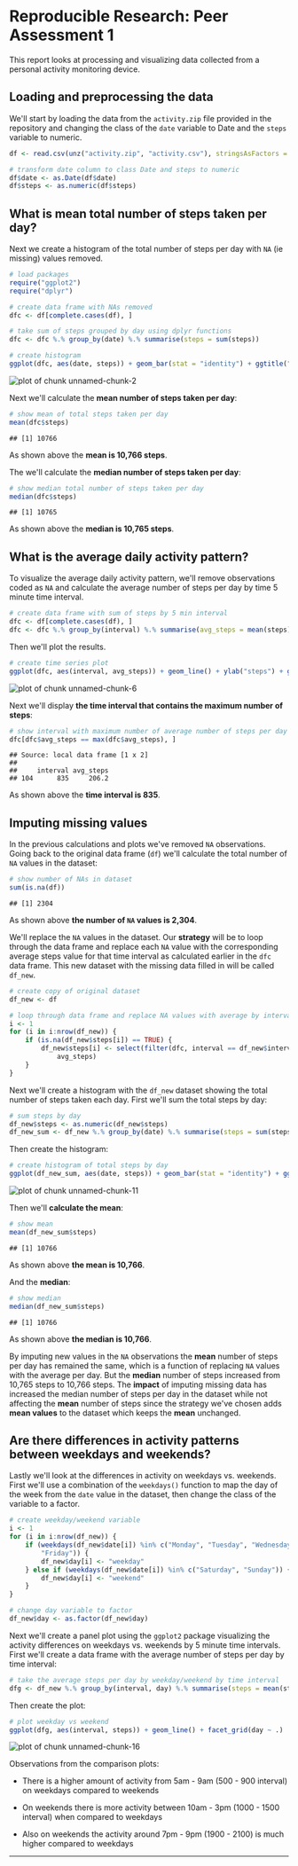 # Reproducible Research: Peer Assessment 1

This report looks at processing and visualizing data collected from a personal activity monitoring device.

## Loading and preprocessing the data

We'll start by loading the data from the `activity.zip` file provided in the repository and changing the class of the `date` variable to Date and the `steps` variable to numeric.



```r
df <- read.csv(unz("activity.zip", "activity.csv"), stringsAsFactors = FALSE)

# transform date column to class Date and steps to numeric
df$date <- as.Date(df$date)
df$steps <- as.numeric(df$steps)
```


## What is mean total number of steps taken per day?

Next we create a histogram of the total number of steps per day with `NA` (ie missing) values removed.


```r
# load packages
require("ggplot2")
require("dplyr")

# create data frame with NAs removed
dfc <- df[complete.cases(df), ]

# take sum of steps grouped by day using dplyr functions
dfc <- dfc %.% group_by(date) %.% summarise(steps = sum(steps))

# create histogram
ggplot(dfc, aes(date, steps)) + geom_bar(stat = "identity") + ggtitle("Steps per Day")
```

![plot of chunk unnamed-chunk-2](figure/unnamed-chunk-2.png) 


Next we'll calculate the **mean number of steps taken per day**:


```r
# show mean of total steps taken per day
mean(dfc$steps)
```

```
## [1] 10766
```


As shown above the **mean is 10,766 steps**.

The we'll calculate the **median number of steps taken per day**:


```r
# show median total number of steps taken per day
median(dfc$steps)
```

```
## [1] 10765
```


As shown above the **median is 10,765 steps**.

## What is the average daily activity pattern?

To visualize the average daily activity pattern, we'll remove observations coded as `NA` and calculate the average number of steps per day by time 5 minute time interval.


```r
# create data frame with sum of steps by 5 min interval
dfc <- df[complete.cases(df), ]
dfc <- dfc %.% group_by(interval) %.% summarise(avg_steps = mean(steps))
```


Then we'll plot the results.


```r
# create time series plot
ggplot(dfc, aes(interval, avg_steps)) + geom_line() + ylab("steps") + ggtitle("Average Steps per Day by Time Interval")
```

![plot of chunk unnamed-chunk-6](figure/unnamed-chunk-6.png) 


Next we'll display **the time interval that contains the maximum number of steps**:


```r
# show interval with maximum number of average number of steps per day
dfc[dfc$avg_steps == max(dfc$avg_steps), ]
```

```
## Source: local data frame [1 x 2]
## 
##     interval avg_steps
## 104      835     206.2
```


As shown above the **time interval is 835**.

## Imputing missing values

In the previous calculations and plots we've removed `NA` observations. Going back to the original data frame (`df`) we'll calculate the total number of `NA` values in the dataset:


```r
# show number of NAs in dataset
sum(is.na(df))
```

```
## [1] 2304
```


As shown above **the number of `NA` values is 2,304**.

We'll replace the `NA` values in the dataset. Our **strategy** will be to loop through the data frame and replace each `NA` value with the corresponding average steps value for that time interval as calculated earlier in the `dfc` data frame. This new dataset with the missing data filled in will be called `df_new`.


```r
# create copy of original dataset
df_new <- df

# loop through data frame and replace NA values with average by interval
i <- 1
for (i in i:nrow(df_new)) {
    if (is.na(df_new$steps[i]) == TRUE) {
        df_new$steps[i] <- select(filter(dfc, interval == df_new$interval[i]), 
            avg_steps)
    }
}
```


Next we'll create a histogram with the `df_new` dataset showing the total number of steps taken each day. First we'll sum the total steps by day:


```r
# sum steps by day
df_new$steps <- as.numeric(df_new$steps)
df_new_sum <- df_new %.% group_by(date) %.% summarise(steps = sum(steps))
```


Then create the histogram:


```r
# create histogram of total steps by day
ggplot(df_new_sum, aes(date, steps)) + geom_bar(stat = "identity") + ggtitle("Steps per Day")
```

![plot of chunk unnamed-chunk-11](figure/unnamed-chunk-11.png) 


Then we'll **calculate the mean**:


```r
# show mean
mean(df_new_sum$steps)
```

```
## [1] 10766
```


As shown above **the mean is 10,766**.

And the **median**:


```r
# show median
median(df_new_sum$steps)
```

```
## [1] 10766
```


As shown above **the median is 10,766**.

By imputing new values in the `NA` observations the **mean** number of steps per day has remained the same, which is a function of replacing `NA` values with the average per day. But the **median** number of steps increased from 10,765 steps to 10,766 steps. The **impact** of imputing missing data has increased the median number of steps per day in the dataset while not affecting the **mean** number of steps since the strategy we've chosen adds **mean values** to the dataset which keeps the **mean** unchanged.

## Are there differences in activity patterns between weekdays and weekends?

Lastly we'll look at the differences in activity on weekdays vs. weekends. First we'll use a combination of the `weekdays()` function to map the day of the week from the `date` value in the dataset, then change the class of the variable to a factor.


```r
# create weekday/weekend variable
i <- 1
for (i in i:nrow(df_new)) {
    if (weekdays(df_new$date[i]) %in% c("Monday", "Tuesday", "Wednesday", "Thursday", 
        "Friday")) {
        df_new$day[i] <- "weekday"
    } else if (weekdays(df_new$date[i]) %in% c("Saturday", "Sunday")) {
        df_new$day[i] <- "weekend"
    }
}

# change day variable to factor
df_new$day <- as.factor(df_new$day)
```


Next we'll create a panel plot using the `ggplot2` package visualizing the activity differences on weekdays vs. weekends by 5 minute time intervals. First we'll create a data frame with the average number of steps per day by time interval:


```r
# take the average steps per day by weekday/weekend by time interval
dfg <- df_new %.% group_by(interval, day) %.% summarise(steps = mean(steps))
```


Then create the plot:


```r
# plot weekday vs weekend
ggplot(dfg, aes(interval, steps)) + geom_line() + facet_grid(day ~ .)
```

![plot of chunk unnamed-chunk-16](figure/unnamed-chunk-16.png) 


Observations from the comparison plots:

* There is a higher amount of activity from 5am - 9am (500 - 900 interval) on weekdays compared to weekends

* On weekends there is more activity between 10am - 3pm (1000 - 1500 interval) when compared to weekdays

* Also on weekends the activity around 7pm - 9pm (1900 - 2100) is much higher compared to weekdays

------------------
